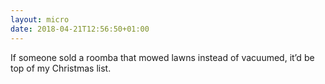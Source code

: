 ```yaml
---
layout: micro
date: 2018-04-21T12:56:50+01:00
---
```



If someone sold a roomba that mowed lawns instead of vacuumed, it’d be top of my Christmas list. 
